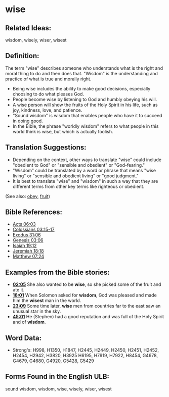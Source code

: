 # wise

## Related Ideas:

wisdom, wisely, wiser, wisest

## Definition:

The term "wise" describes someone who understands what is the right and moral thing to do and then does that. "Wisdom" is the understanding and practice of what is true and morally right.

* Being wise includes the ability to make good decisions, especially choosing to do what pleases God.
* People become wise by listening to God and humbly obeying his will.
* A wise person will show the fruits of the Holy Spirit in his life, such as joy, kindness, love, and patience.
* "Sound wisdom" is wisdom that enables people who have it to succeed in doing good.
* In the Bible, the phrase "worldly wisdom" refers to what people in this world think is wise, but which is actually foolish.


## Translation Suggestions:

* Depending on the context, other ways to translate "wise" could include "obedient to God" or "sensible and obedient" or "God-fearing."
* "Wisdom" could be translated by a word or phrase that means "wise living" or "sensible and obedient living" or "good judgment."
* It is best to translate "wise" and "wisdom" in such a way that they are different terms from other key terms like righteous or obedient.

(See also: [obey](../other/obey.md), [fruit](../other/fruit.md))

## Bible References:

* [Acts 06:03](rc://en/tn/help/act/06/03)
* [Colossians 03:15-17](rc://en/tn/help/col/03/15)
* [Exodus 31:06](rc://en/tn/help/exo/31/06)
* [Genesis 03:06](rc://en/tn/help/gen/03/06)
* [Isaiah 19:12](rc://en/tn/help/isa/19/12)
* [Jeremiah 18:18](rc://en/tn/help/jer/18/18)
* [Matthew 07:24](rc://en/tn/help/mat/07/24)

## Examples from the Bible stories:

* __[02:05](rc://en/tn/help/obs/02/05)__ She also wanted to be __wise__, so she picked some of the fruit and ate it.
* __[18:01](rc://en/tn/help/obs/18/01)__ When Solomon asked for __wisdom__, God was pleased and made him the __wisest__ man in the world.
* __[23:09](rc://en/tn/help/obs/23/09)__ Some time later, __wise__ men from countries far to the east saw an unusual star in the sky.
* __[45:01](rc://en/tn/help/obs/45/01)__ He (Stephen) had a good reputation and was full of the Holy Spirit and of __wisdom__.

## Word Data:

* Strong's: H998, H1350, H1847, H2445, H2449, H2450, H2451, H2452, H2454, H2942, H3820, H3925 H6195, H7919, H7922, H8454, G4678, G4679, G4680, G4920, G5428, G5429

## Forms Found in the English ULB:

sound wisdom, wisdom, wise, wisely, wiser, wisest


